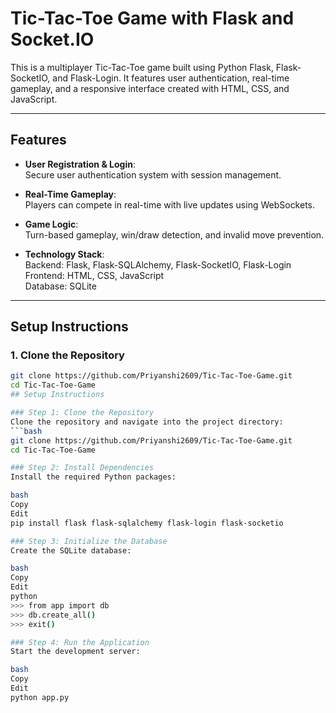 # Tic-Tac-Toe Game with Flask and Socket.IO

This is a multiplayer Tic-Tac-Toe game built using Python Flask, Flask-SocketIO, and Flask-Login. It features user authentication, real-time gameplay, and a responsive interface created with HTML, CSS, and JavaScript.

---

## Features

- **User Registration & Login**:  
  Secure user authentication system with session management.
  
- **Real-Time Gameplay**:  
  Players can compete in real-time with live updates using WebSockets.
  
- **Game Logic**:  
  Turn-based gameplay, win/draw detection, and invalid move prevention.

- **Technology Stack**:  
  Backend: Flask, Flask-SQLAlchemy, Flask-SocketIO, Flask-Login  
  Frontend: HTML, CSS, JavaScript  
  Database: SQLite  

---

## Setup Instructions

### 1. Clone the Repository
```bash
git clone https://github.com/Priyanshi2609/Tic-Tac-Toe-Game.git
cd Tic-Tac-Toe-Game
## Setup Instructions

### Step 1: Clone the Repository
Clone the repository and navigate into the project directory:
```bash
git clone https://github.com/Priyanshi2609/Tic-Tac-Toe-Game.git
cd Tic-Tac-Toe-Game

### Step 2: Install Dependencies
Install the required Python packages:

bash
Copy
Edit
pip install flask flask-sqlalchemy flask-login flask-socketio

### Step 3: Initialize the Database
Create the SQLite database:

bash
Copy
Edit
python
>>> from app import db
>>> db.create_all()
>>> exit()

### Step 4: Run the Application
Start the development server:

bash
Copy
Edit
python app.py
